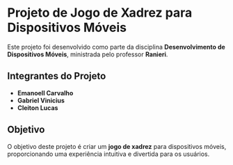 # Projeto de Jogo de Xadrez para Dispositivos Móveis

Este projeto foi desenvolvido como parte da disciplina **Desenvolvimento de Dispositivos Móveis**, ministrada pelo professor **Ranieri**.

## Integrantes do Projeto
- **Emanoell Carvalho**
- **Gabriel Vinicius**
- **Cleiton Lucas**

## Objetivo
O objetivo deste projeto é criar um **jogo de xadrez** para dispositivos móveis, proporcionando uma experiência intuitiva e divertida para os usuários.